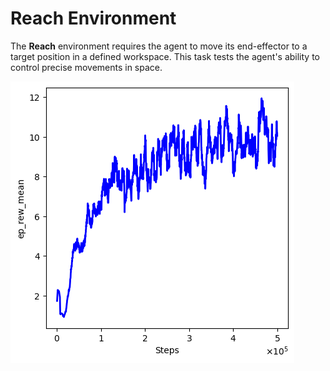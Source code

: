 # Reach Environment
The **Reach** environment requires the agent to move its end-effector to a target position in a defined workspace. This task tests the agent's ability to control precise movements in space.

![Reach Reward Curve](image.png)